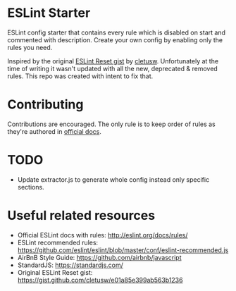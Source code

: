 # ESLint Starter

ESLint config starter that contains every rule which is disabled on start and commented with description. Create your own config by enabling only the rules you need. 

Inspired by the original [ESLint Reset gist](https://gist.github.com/cletusw/e01a85e399ab563b1236) by [cletusw](https://gist.github.com/cletusw). Unfortunately at the time of writing it wasn't updated with all the new, deprecated & removed rules. This repo was created with intent to fix that.


# Contributing

Contributions are encouraged. The only rule is to keep order of rules as they're authored in [official docs](http://eslint.org/docs/rules/).


# TODO

* Update extractor.js to generate whole config instead only specific sections.


# Useful related resources

* Official ESLint docs with rules: http://eslint.org/docs/rules/
* ESLint recommended rules: https://github.com/eslint/eslint/blob/master/conf/eslint-recommended.js
* AirBnB Style Guide: https://github.com/airbnb/javascript
* StandardJS: https://standardjs.com/
* Original ESLint Reset gist: https://gist.github.com/cletusw/e01a85e399ab563b1236
